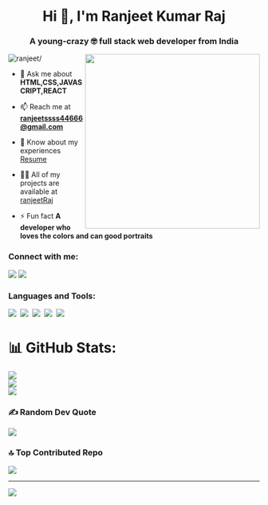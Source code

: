 <h1 align="center">Hi 👋, I'm Ranjeet Kumar Raj</h1>

<h3 align="center">A young-crazy 🤓 full stack web developer from India</h3>

<img align='right' src="https://miro.medium.com/max/1400/0*C-cPP9D2MIyeexAT.gif" width="350">

<p align="left"> <img src=https://komarev.com/ghpvc/?username=RanjeetRaj444 alt=ranjeet/> </p>

- 💬 Ask me about **HTML,CSS,JAVASCRIPT,REACT**

- 📫 Reach me at **ranjeetssss44666@gmail.com**

- 📄 Know about my experiences
  <a target="_blank" href="https://drive.google.com/drive/folders/1C98HstTeNGolgPIySn7XP_LYPHQXKrnB">Resume</a>

- 👨‍💻 All of my projects are available at [ranjeetRaj](https://github.com/RanjeetRaj444?tab=repositories)

- ⚡ Fun fact **A developer who loves the colors and can good portraits**

<h3 align="left" >Connect with me:</h3>

<p align='left'>
  <a href="https://www.linkedin.com/in/ranjeet-raj-19aa67256/"><img src="https://img.shields.io/badge/linkedin-%230077B5.svg?&style=for-the-badge&logo=linkedin&logoColor=white" /></a>
  <a href="https://sanjeet.netlify.app/" target="blank" ><img src="https://img.shields.io/badge/portfolio-%23D14836.svg?&style=for-the-badge&logo=portfolio&logoColor=white" /></a>&nbsp;&nbsp;&nbsp;&nbsp;

</p>

<h3 align="left">Languages and Tools:</h3>
<p >
  <img src="https://img.shields.io/badge/html5%20-%23e34f26.svg?&style=for-the-badge&logo=html5&logoColor=white" />&nbsp;&nbsp;<img src="https://img.shields.io/badge/CSS3-1572B6?&style=for-the-badge&logo=css3&logoColor=white" />&nbsp;&nbsp;<img src="https://img.shields.io/badge/JavaScript-F7DF1E?style=for-the-badge&logo=javascript&logoColor=black" />&nbsp;&nbsp;<img src="https://img.shields.io/badge/React-20232A?style=for-the-badge&logo=react&logoColor=61DAFB" />&nbsp;&nbsp;<img src="https://img.shields.io/badge/Git-F7B500?style=for-the-badge&logo=git&logoColor=white" />
</p>







# 📊 GitHub Stats:
![](https://github-readme-stats.vercel.app/api?username=RanjeetRaj444&theme=dark&hide_border=false&include_all_commits=false&count_private=false)<br/>
![](https://github-readme-streak-stats.herokuapp.com/?user=RanjeetRaj444&theme=dark&hide_border=false)<br/>
![](https://github-readme-stats.vercel.app/api/top-langs/?username=RanjeetRaj444&theme=dark&hide_border=false&include_all_commits=false&count_private=false&layout=compact)

### ✍️ Random Dev Quote
![](https://quotes-github-readme.vercel.app/api?type=horizontal&theme=radical)

### 🔝 Top Contributed Repo
![](https://github-contributor-stats.vercel.app/api?username=RanjeetRaj444&limit=5&theme=dark&combine_all_yearly_contributions=true)

---
[![](https://visitcount.itsvg.in/api?id=RanjeetRaj444&icon=0&color=0)](https://visitcount.itsvg.in)

<!-- Proudly created with GPRM ( https://gprm.itsvg.in ) -->
